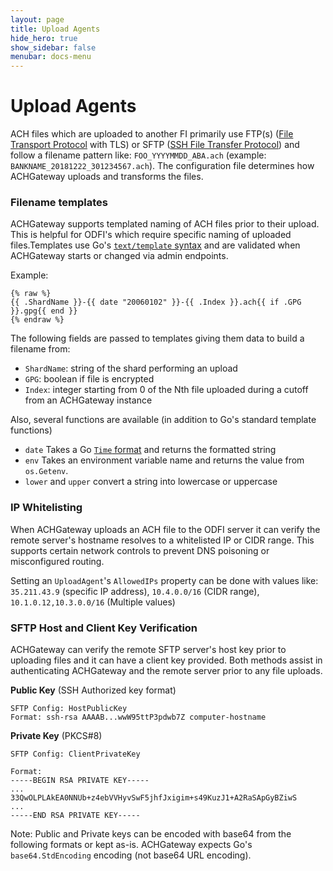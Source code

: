 ```yaml
---
layout: page
title: Upload Agents
hide_hero: true
show_sidebar: false
menubar: docs-menu
---
```


# Upload Agents

ACH files which are uploaded to another FI primarily use FTP(s) ([File Transport Protocol](https://en.wikipedia.org/wiki/File_Transfer_Protocol) with TLS) or SFTP ([SSH File Transfer Protocol](https://en.wikipedia.org/wiki/SSH_File_Transfer_Protocol)) and follow a filename pattern like: `FOO_YYYYMMDD_ABA.ach` (example: `BANKNAME_20181222_301234567.ach`). The configuration file determines how ACHGateway uploads and transforms the files.

### Filename templates

ACHGateway supports templated naming of ACH files prior to their upload. This is helpful for ODFI's which require specific naming of uploaded files.Templates use Go's [`text/template` syntax](https://golang.org/pkg/text/template/) and are validated when ACHGateway starts or changed via admin endpoints.

Example:

```
{% raw %}
{{ .ShardName }}-{{ date "20060102" }}-{{ .Index }}.ach{{ if .GPG }}.gpg{{ end }}
{% endraw %}
```

The following fields are passed to templates giving them data to build a filename from:

- `ShardName`: string of the shard performing an upload
- `GPG`: boolean if file is encrypted
- `Index`: integer starting from 0 of the Nth file uploaded during a cutoff from an ACHGateway instance

Also, several functions are available (in addition to Go's standard template functions)

- `date` Takes a Go [`Time` format](https://golang.org/pkg/time/#Time.Format) and returns the formatted string
- `env` Takes an environment variable name and returns the value from `os.Getenv`.
- `lower` and `upper` convert a string into lowercase or uppercase

### IP Whitelisting

When ACHGateway uploads an ACH file to the ODFI server it can verify the remote server's hostname resolves to a whitelisted IP or CIDR range.
This supports certain network controls to prevent DNS poisoning or misconfigured routing.

Setting an `UploadAgent`'s `AllowedIPs` property can be done with values like: `35.211.43.9` (specific IP address), `10.4.0.0/16` (CIDR range), `10.1.0.12,10.3.0.0/16` (Multiple values)

### SFTP Host and Client Key Verification

ACHGateway can verify the remote SFTP server's host key prior to uploading files and it can have a client key provided. Both methods assist in
authenticating ACHGateway and the remote server prior to any file uploads.

**Public Key** (SSH Authorized key format)

```
SFTP Config: HostPublicKey
Format: ssh-rsa AAAAB...wwW95ttP3pdwb7Z computer-hostname
```

**Private Key** (PKCS#8)

```
SFTP Config: ClientPrivateKey

Format:
-----BEGIN RSA PRIVATE KEY-----
...
33QwOLPLAkEA0NNUb+z4ebVVHyvSwF5jhfJxigim+s49KuzJ1+A2RaSApGyBZiwS
...
-----END RSA PRIVATE KEY-----
```

Note: Public and Private keys can be encoded with base64 from the following formats or kept as-is. ACHGateway expects Go's `base64.StdEncoding` encoding (not base64 URL encoding).
